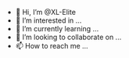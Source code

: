 - 👋 Hi, I’m @XL-Elite
- 👀 I’m interested in ...
- 🌱 I’m currently learning ...
- 💞️ I’m looking to collaborate on ...
- 📫 How to reach me ...

<!---
XL-Elite/XL-Elite is a ✨ special ✨ repository because its `README.md` (this file) appears on your GitHub profile.
You can click the Preview link to take a look at your changes.
--->
